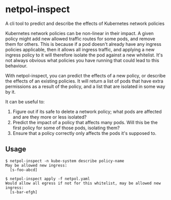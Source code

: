 # netpol-inspect
A cli tool to predict and describe the effects of Kubernetes network policies

Kubernetes network policies can be non-linear in their impact. A given policy might add new allowed traffic routes for
some pods, and remove them for others. This is because if a pod doesn't already have any ingress policies applicable,
then it allows all ingress traffic, and applying a new ingress policy to it will therefore isolate the pod against a new
whitelist. It's not always obvious what policies you have running that could lead to this behaviour.

With netpol-inspect, you can predict the effects of a new policy, or describe the effects of an existing policies. It will
return a list of pods that have extra permissions as a result of the policy, and a list that are isolated in some way by it.

It can be useful to:
1. Figure out if its safe to delete a network policy; what pods are affected and are they more or less isolated?
2. Predict the impact of a policy that affects many pods. Will this be the first policy for some of those pods, isolating them?
3. Ensure that a policy correctly only affects the pods it's supposed to.

## Usage

```
$ netpol-inspect -n kube-system describe policy-name
May be allowed new ingress:
  [s-foo-abcd]

$ netpol-inspect apply -f netpol.yaml
Would allow all egress if not for this whitelist, may be allowed new ingress:
  [s-bar-efgh]
```
